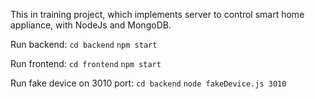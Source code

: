 This in training project, which implements server to control smart home appliance, with NodeJs and MongoDB.

Run backend:
    `cd backend`
    `npm start`

Run frontend:
    `cd frontend`
    `npm start`

Run fake device on 3010 port:
    `cd backend`
    `node fakeDevice.js 3010`